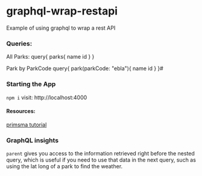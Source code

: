# graphql-wrap-restapi
Example of using graphql to wrap a rest API 


### Queries:
All Parks: 
query{
  parks{
    name
    id
  }
}


Park by ParkCode
query{
  park(parkCode: "ebla"){
    name
    id
  }
}#

### Starting the App
`npm i`
visit: http://localhost:4000

#### Resources:
[primsma tutorial](https://www.prisma.io/blog/how-to-wrap-a-rest-api-with-graphql-8bf3fb17547d)

### GraphQL insights
`parent` gives you access to the information retrieved right before the nested query, which is useful if you need to use that data in the next query, such as using the lat long of a park to find the weather. 